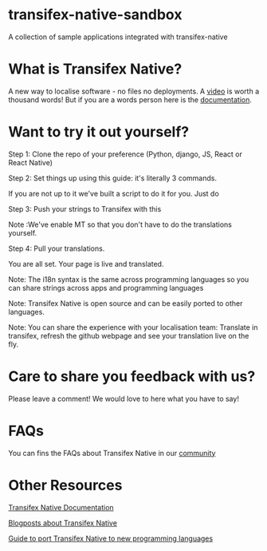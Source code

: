 # transifex-native-sandbox
A collection of sample applications integrated with transifex-native

# What is Transifex Native?

A new way to localise software - no files no deployments. A [video](though) is worth a thousand words!
But if you are a words person here is the [documentation](https://docs.transifex.com/transifex-native-sdk-overview/introduction).

# Want to try it out yourself?
  
  Step 1: Clone the repo of your preference (Python, django, JS, React or React Native)

  Step 2: Set things up using this guide: it's literally 3 commands. 
  <ADD GUIDE here>

  If you are not up to it we've built a script to do it for you. Just do <command>

  Step 3: Push your strings to Transifex with this <command>

  Note :We've enable MT so that you don't have to do the translations yourself.
  
  Step 4: Pull your translations.
 
  You are all set. Your page is live and translated.
  
 Note: The i18n syntax is the same across programming languages so you can share strings across apps and programming languages
 
 Note: Transifex Native is open source and can be easily ported to other languages.
 
 Note: You can share the experience with your localisation team: Translate in transifex, refresh the github webpage and see your translation live on the fly.


# Care to share you feedback with us?
Please leave a comment! We would love to here what you have to say!

# FAQs
You can fins the FAQs about Transifex Native in our [community](https://community.transifex.com/c/transifex-native/17)

# Other Resources
[Transifex Native Documentation](https://docs.transifex.com/transifex-native-sdk-overview/introduction)

[Blogposts about Transifex Native](https://www.transifex.com/blog/category/tx-native/)

[Guide to port Transifex Native to new programming languages](https://transifex.github.io/native-specs/)



